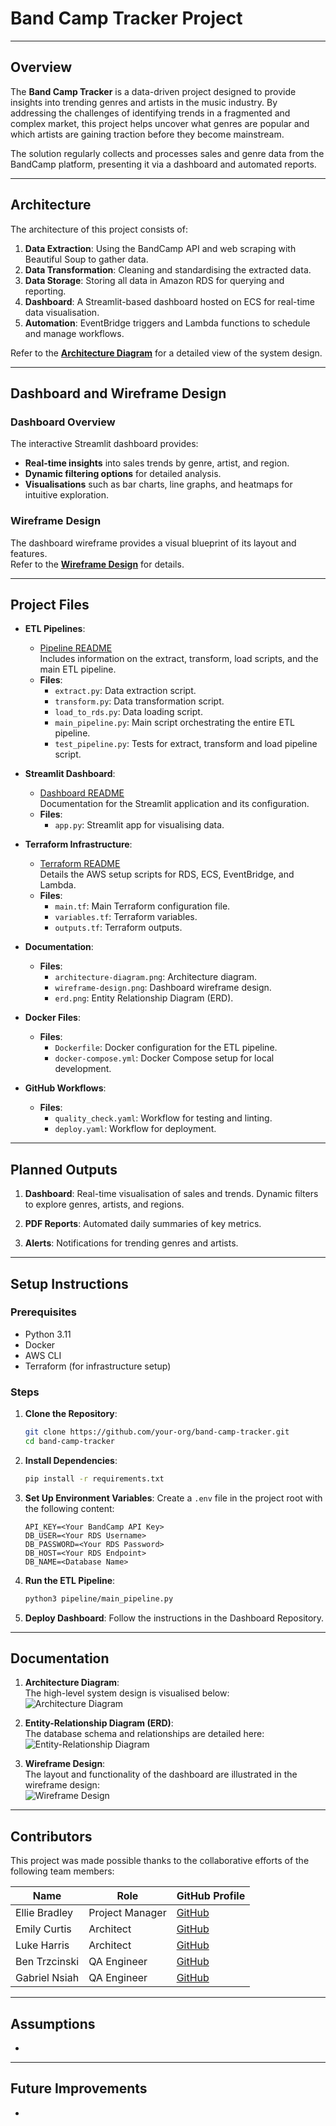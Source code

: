# **Band Camp Tracker Project**

---

## **Overview**

The **Band Camp Tracker** is a data-driven project designed to provide insights into trending genres and artists in the music industry. By addressing the challenges of identifying trends in a fragmented and complex market, this project helps uncover what genres are popular and which artists are gaining traction before they become mainstream.

The solution regularly collects and processes sales and genre data from the BandCamp platform, presenting it via a dashboard and automated reports. 

---

## **Architecture**

The architecture of this project consists of:
1. **Data Extraction**: Using the BandCamp API and web scraping with Beautiful Soup to gather data.
2. **Data Transformation**: Cleaning and standardising the extracted data.
3. **Data Storage**: Storing all data in Amazon RDS for querying and reporting.
4. **Dashboard**: A Streamlit-based dashboard hosted on ECS for real-time data visualisation.
5. **Automation**: EventBridge triggers and Lambda functions to schedule and manage workflows.

Refer to the **[Architecture Diagram](./docs/architecture-diagram.png)** for a detailed view of the system design.

---

## **Dashboard and Wireframe Design**

### **Dashboard Overview**
The interactive Streamlit dashboard provides:
- **Real-time insights** into sales trends by genre, artist, and region.
- **Dynamic filtering options** for detailed analysis.
- **Visualisations** such as bar charts, line graphs, and heatmaps for intuitive exploration.

### **Wireframe Design**
The dashboard wireframe provides a visual blueprint of its layout and features.  
Refer to the **[Wireframe Design](./docs/wireframe-design.png)** for details.

---

## **Project Files**

- **ETL Pipelines**:
  - [Pipeline README](./pipeline/README.md)  
    Includes information on the extract, transform, load scripts, and the main ETL pipeline.
  - **Files**:
    - `extract.py`: Data extraction script.
    - `transform.py`: Data transformation script.
    - `load_to_rds.py`: Data loading script.
    - `main_pipeline.py`: Main script orchestrating the entire ETL pipeline.
    - `test_pipeline.py`: Tests for extract, transform and load pipeline script.

- **Streamlit Dashboard**:
  - [Dashboard README](./dashboard/README.md)  
    Documentation for the Streamlit application and its configuration.
  - **Files**:
    - `app.py`: Streamlit app for visualising data.

- **Terraform Infrastructure**:
  - [Terraform README](./infrastructure/README.md)  
    Details the AWS setup scripts for RDS, ECS, EventBridge, and Lambda.
  - **Files**:
    - `main.tf`: Main Terraform configuration file.
    - `variables.tf`: Terraform variables.
    - `outputs.tf`: Terraform outputs.

- **Documentation**:
  - **Files**:
    - `architecture-diagram.png`: Architecture diagram.
    - `wireframe-design.png`: Dashboard wireframe design.
    - `erd.png`: Entity Relationship Diagram (ERD).

- **Docker Files**:
  - **Files**:
    - `Dockerfile`: Docker configuration for the ETL pipeline.
    - `docker-compose.yml`: Docker Compose setup for local development.

- **GitHub Workflows**:
  - **Files**:
    - `quality_check.yaml`: Workflow for testing and linting.
    - `deploy.yaml`: Workflow for deployment.

---

## **Planned Outputs**

1. **Dashboard**:
    Real-time visualisation of sales and trends.
    Dynamic filters to explore genres, artists, and regions.

2. **PDF Reports**:
    Automated daily summaries of key metrics.

3. **Alerts**:
    Notifications for trending genres and artists.

---

## **Setup Instructions**

### **Prerequisites**
- Python 3.11
- Docker
- AWS CLI
- Terraform (for infrastructure setup)

### **Steps**

1. **Clone the Repository**:
    ```bash
    git clone https://github.com/your-org/band-camp-tracker.git
    cd band-camp-tracker
    ```

2. **Install Dependencies**:
    ```bash
    pip install -r requirements.txt
    ```

3. **Set Up Environment Variables**:
   Create a `.env` file in the project root with the following content:
   ```env
   API_KEY=<Your BandCamp API Key>
   DB_USER=<Your RDS Username>
   DB_PASSWORD=<Your RDS Password>
   DB_HOST=<Your RDS Endpoint>
   DB_NAME=<Database Name>
   ```

4. **Run the ETL Pipeline**:
    ```bash
    python3 pipeline/main_pipeline.py
    ```

5. **Deploy Dashboard**: 
    Follow the instructions in the Dashboard Repository.

---

## **Documentation**

1. **Architecture Diagram**:  
   The high-level system design is visualised below:  
   ![Architecture Diagram](./docs/architecture-diagram.png)

2. **Entity-Relationship Diagram (ERD)**:  
   The database schema and relationships are detailed here:  
   ![Entity-Relationship Diagram](./docs/erd.png)

3. **Wireframe Design**:  
   The layout and functionality of the dashboard are illustrated in the wireframe design:  
   ![Wireframe Design](./docs/wireframe-design.png)

---
## **Contributors**

This project was made possible thanks to the collaborative efforts of the following team members:

| Name             | Role             | GitHub Profile                                 |
|------------------|------------------|-----------------------------------------------|
| Ellie Bradley     | Project Manager  | [GitHub](https://github.com/ebradley12)       |
| Emily Curtis      | Architect        | [GitHub](https://github.com/emily-curtis)     |
| Luke Harris       | Architect        | [GitHub](https://github.com/lukieh2014)       |
| Ben Trzcinski     | QA Engineer      | [GitHub](https://github.com/bentrzcinski)     |
| Gabriel Nsiah     | QA Engineer      | [GitHub](https://github.com/GabrielNsiah)     |

---

## Assumptions
- 

---

## Future Improvements
- 